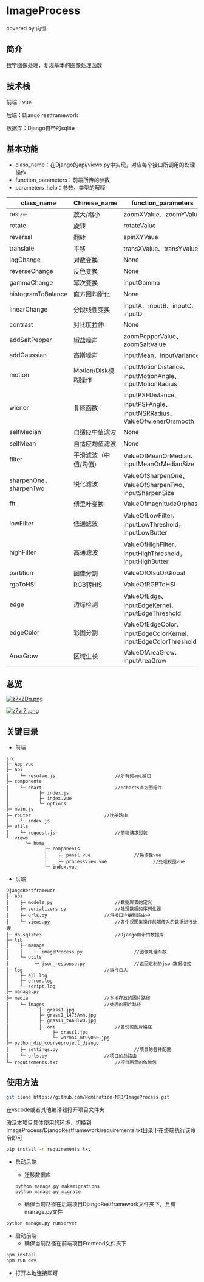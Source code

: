 # ImageProcess
covered by 向恒
## 简介

数字图像处理，复现基本的图像处理函数

## 技术栈

前端：vue

后端：Django restframework

数据库：Django自带的sqlite

## 基本功能

- class_name：在Django的api/views.py中实现，对应每个接口所调用的处理操作
- function_parameters：前端所传的参数
- parameters_help：参数，类型的解释

| class_name             | Chinese_name          | function_parameters                                          | parameters_help                                              |
| ---------------------- | --------------------- | ------------------------------------------------------------ | ------------------------------------------------------------ |
| resize                 | 放大/缩小             | zoomXValue、zoomYValue                                       | x,y轴变化倍率                                                |
| rotate                 | 旋转                  | rotateValue                                                  | 角度（-180到180）                                             |
| reversal               | 翻转                  | spinXYVaue                                                   | 翻转，字符串（X/Y）                                          |
| translate              | 平移                  | transXValue、transYValue                                     | x,y轴偏移（%）                                               |
| logChange              | 对数变换              | None                                                         | None                                                         |
| reverseChange          | 反色变换              | None                                                         | None                                                         |
| gammaChange            | 幂次变换              | inputGamma                                                   | 数值（0到10）                                                 |
| histogramToBalance     | 直方图均衡化          | None                                                         | None                                                         |
| linearChange           | 分段线性变换          | inputA、inputB、inputC、inputD                               | 数值（0到255）                                                |
| contrast               | 对比度拉伸            | None                                                         | None                                                         |
| addSaltPepper          | 椒盐噪声              | zoomPepperValue、zoomSaltValue                               | 数值比例（0.001到1）                                          |
| addGaussian            | 高斯噪声              | inputMean、inputVariance                                     | 数值（0到1）                                                  |
| motion                 | Motion/Disk模糊操作   | inputMotionDistance、inputMotionAngle、inputMotionRadius     | 距离（0到255）角度（0到360）                                   |
| wiener                 | 复原函数              | inputPSFDistance、inputPSFAngle、inputNSRRadius、ValueOfwienerOrsmooth | 数值，数值，数值，字符串（wiener/smooth）                    |
| selfMedian             | 自适应中值滤波        | None                                                         | None                                                         |
| selfMean               | 自适应均值滤波        | None                                                         | None                                                         |
| filter                 | 平滑滤波（中值/均值） | ValueOfMeanOrMedian、inputMeanOrMedianSize                   | 字符串（mean/median）数值（0到10）                            |
| sharpenOne、sharpenTwo | 锐化滤波              | ValueOfSharpenOne、ValueOfSharpenTwo、inputSharpenSize       | 字符串（Roberts/Prewitt）字符串（Sobel/LoG/Laplace）数值（0到10） |
| fft                    | 傅里叶变换            | ValueOfmagnitudeOrphase                                      | 字符串（magnitude/phase）                                    |
| lowFilter              | 低通滤波              | ValueOfLowFilter、inputLowThreshold，inputLowButter          | 字符串（ideal/butterworth/gaussian）数值（0到200）数值（0到200） |
| highFilter             | 高通滤波              | ValueOfHighFilter、inputHighThreshold，inputHighButter       | 字符串（idealHigh/butterworthHigh/gaussianHigh）数值（0到200）数值（0到200） |
| partition              | 图像分割              | ValueOfOtsuOrGlobal                                          | 字符串（Otsu/Global）                                        |
| rgbToHSI               | RGB转HIS              | ValueOfRGBToHSI                                              | 字符串（H/S/I/HSI）                                          |
| edge                   | 边缘检测              | ValueOfEdge、inputEdgeKernel、inputEdgeThreshold             | 字符串（Sobel/LoG/Laplace）数值、数值                        |
| edgeColor              | 彩图分割              | ValueOfEdgeColor、inputEdgeColorKernel、inputEdgeColorThreshold | 字符串（Sobel/LoG/Laplace）数值、数值                        |
| AreaGrow               | 区域生长              | ValueOfAreaGrow、inputAreaGrow                               | 字符串（AreaGrow）数值                                       |

## 总览

[![z7xZDg.png](https://s1.ax1x.com/2022/12/16/z7xZDg.png)](https://imgse.com/i/z7xZDg)

[![z7vr7j.png](https://s1.ax1x.com/2022/12/16/z7vr7j.png)](https://imgse.com/i/z7vr7j)

## 关键目录

- 前端

```
src
├─ App.vue
├─ api
│    └─ resolve.js						//所有的api接口
├─ components
│    └─ chart							//echarts直方图组件
│           ├─ index.js
│           ├─ index.vue
│           └─ options
├─ main.js
├─ router							//注册路由
│    └─ index.js
├─ utils
│    └─ request.js						//前端请求封装
└─ views
       └─ home
              ├─ components
              │    ├─ panel.vue			       //操作盘vue
              │    └─ processView.vue	              //处理视图vue
              └─ index.vue
```



- 后端

```
DjangoRestframewor
├─ api
│    ├─ models.py						//数据库表的定义
│    ├─ serializers.py					//处理数据的序列化器
│    ├─ urls.py						//将接口注册到路由中
│    └─ views.py						//各个视图集操作前端传入的数据进行处理
├─ db.sqlite3							//Django自带的数据库
├─ lib
│    ├─ manage
│    │    └─ imageProcess.py			       //图像处理函数
│    └─ utils
│         └─ json_response.py			       //返回定制的json数据格式
├─ log								//运行日志
│    ├─ all.log
│    ├─ error.log
│    └─ script.log
├─ manage.py
├─ media							//本地存放的图片路径
│    └─ images						//处理的图片路径
│           ├─ grass1.jpg
│           ├─ grass1_1475Amh.jpg
│           ├─ grass1_tAABlwO.jpg
│           ├─ ori						//备份的图片路径
│                ├─ grass1.jpg
│                └─ warma4_mt9yOn0.jpg
├─ python_dip_courseproject_django
│    ├─ settings.py 					       //项目的各种配置
│    └─ urls.py						//项目的总路由
└─ requirements.txt						//项目所需的依赖包
```



## 使用方法

```bash
git clone https://github.com/Nomination-NRB/ImageProcess.git
```

在vscode或者其他编译器打开项目文件夹

激活本项目具体使用的环境，切换到ImageProcess/DjangoRestframework/requirements.txt目录下在终端执行该命令即可

```bash
pip install -r requirements.txt
```

- 启动后端

  - 迁移数据库

  ```bash
  python manage.py makemigrations
  python manage.py migrate
  ```

  - 确保当前路径在后端项目DjangoRestframework文件夹下，且有manage.py文件

```bash
python manage.py runserver
```

- 启动前端
  - 确保当前路径在前端项目Frontend文件夹下

```bash
npm install
npm run dev
```

- 打开本地连接即可
